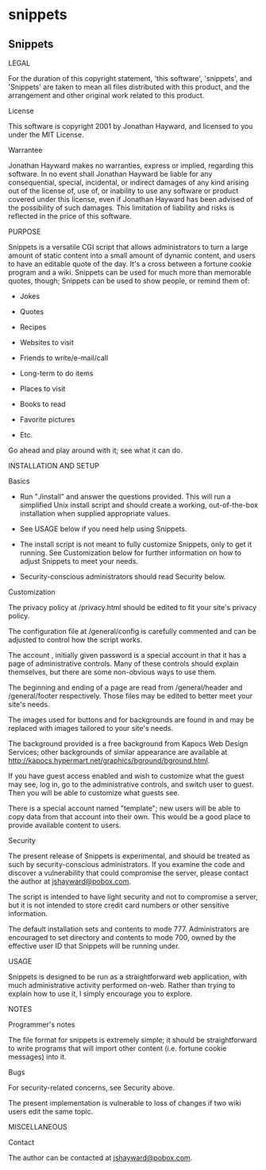 snippets
========

## Snippets

LEGAL

For the duration of this copyright statement, 'this software', 'snippets', and
'Snippets' are taken to mean all files distributed with this product,
and the arrangement and other original work related to this product.

License

This software is copyright 2001 by Jonathan Hayward, and licensed to
you under the MIT License.

Warrantee

Jonathan Hayward makes no warranties, express or implied, regarding
this software.	In no event shall Jonathan Hayward be liable for any
consequential, special, incidental, or indirect damages of any kind arising
out of the license of, use of, or inability to use any software or product
covered under this license, even if Jonathan Hayward has been advised of
the possibility of such damages.  This limitation of liability and risks
is reflected in the price of this software.

PURPOSE

Snippets is a versatile CGI script that allows administrators to turn a large
amount of static content into a small amount of dynamic content, and users to
have an editable quote of the day.  It's a cross between a fortune cookie
program and a wiki.  Snippets can be used for much more than memorable quotes,
though; Snippets can be used to show people, or remind them of:

* Jokes

* Quotes

* Recipes

* Websites to visit

* Friends to write/e-mail/call

* Long-term to do items

* Places to visit

* Books to read

* Favorite pictures

* Etc.

Go ahead and play around with it; see what it can do.

INSTALLATION AND SETUP

Basics

* Run "./install" and answer the questions provided.  This will run a
  simplified Unix install script and should create a working, out-of-the-box
  installation when supplied appropriate values.

* See USAGE below if you need help using Snippets.

* The install script is not meant to fully customize Snippets, only to get it
  running.  See Customization below for further information on how to adjust
  Snippets to meet your needs.

* Security-conscious administrators should read Security below.

Customization

The privacy policy at <the public snippets HTML directory>/privacy.html
should be edited to fit your site's privacy policy.

The configuration file at
<the private snippets data directory>/general/config is carefully commented
and can be adjusted to control how the script works.

The account <the server administrator e-mail you specify>, initially given
password <the password generated by the install script> is a special account in
that it has a page of administrative controls.  Many of these controls should
explain themselves, but there are some non-obvious ways to use them.

The beginning and ending of a page are read from
<the private snippets data directory>/general/header and
<the private snippets data directory>/general/footer respectively.
Those files may be edited to better meet your site's needs.

The images used for buttons and for backgrounds are found in
<the public snippets HTML directory> and may be replaced with
images tailored to your site's needs.

The background provided is a free background from Kapocs Web Design Services;
other backgrounds of similar appearance are available at
http://kapocs.hypermart.net/graphics/bground/bground.html.

If you have guest access enabled and wish to customize what the guest may see,
log in, go to the administrative controls, and switch user to guest.  Then you
will be able to customize what guests see.

There is a special account named "template"; new users will be able to copy
data from that account into their own.  This would be a good place to provide
available content to users.

Security

The present release of Snippets is experimental, and should be treated as such
by security-conscious administrators.  If you examine the code and discover a
vulnerability that could compromise the server, please contact the author at
jshayward@pobox.com.

The script is intended to have light security and not to compromise a server,
but it is not intended to store credit card numbers or other sensitive
information.

The default installation sets <the private snippets data directory> and
contents to mode 777.  Administrators are encouraged to set directory and
contents to mode 700, owned by the effective user ID that Snippets will be
running under.

USAGE

Snippets is designed to be run as a straightforward web application, with much
administrative activity performed on-web.  Rather than trying to explain how to
use it, I simply encourage you to explore.

NOTES

Programmer's notes

The file format for snippets is extremely simple; it should be straightforward
to write programs that will import other content (i.e. fortune cookie messages)
into it.

Bugs

For security-related concerns, see Security above.

The present implementation is vulnerable to loss of changes if two wiki users
edit the same topic.

MISCELLANEOUS

Contact

The author can be contacted at jshayward@pobox.com.
